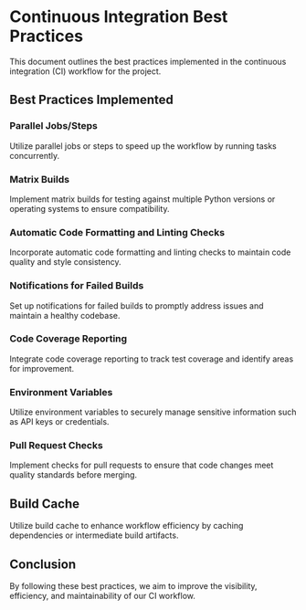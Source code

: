 # Continuous Integration Best Practices

This document outlines the best practices implemented in the continuous integration (CI) workflow for the project.

## Best Practices Implemented

### Parallel Jobs/Steps

Utilize parallel jobs or steps to speed up the workflow by running tasks concurrently.

### Matrix Builds

Implement matrix builds for testing against multiple Python versions or operating systems to ensure compatibility.

### Automatic Code Formatting and Linting Checks

Incorporate automatic code formatting and linting checks to maintain code quality and style consistency.

### Notifications for Failed Builds

Set up notifications for failed builds to promptly address issues and maintain a healthy codebase.

### Code Coverage Reporting

Integrate code coverage reporting to track test coverage and identify areas for improvement.

### Environment Variables

Utilize environment variables to securely manage sensitive information such as API keys or credentials.

### Pull Request Checks

Implement checks for pull requests to ensure that code changes meet quality standards before merging.

## Build Cache

Utilize build cache to enhance workflow efficiency by caching dependencies or intermediate build artifacts.

## Conclusion

By following these best practices, we aim to improve the visibility, efficiency, and maintainability of our CI workflow.
